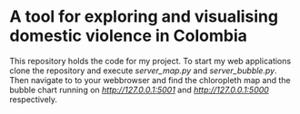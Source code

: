 # A tool for exploring and visualising domestic violence in Colombia

This repository holds the code for my project.
To start my web applications clone the repository and execute *server_map.py* and *server_bubble.py*.
Then navigate to to your webbrowser and find the chloropleth map and the bubble chart running on *http://127.0.0.1:5001*
and *http://127.0.0.1:5000* respectively.